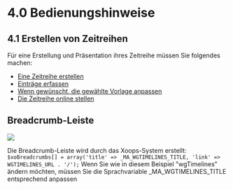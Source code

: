 # 4.0 Bedienungshinweise

## 4.1 Erstellen von Zeitreihen
Für eine Erstellung und Präsentation ihres Zeitreihe müssen Sie folgendes machen:
* [Eine Zeitreihe erstellen](2admin_timelines.md)
* [Einträge erfassen](2admin_items.md)
* [Wenn gewünscht, die gewählte Vorlage anpassen](2admin_templates.md)
* [Die Zeitreihe online stellen](2admin_timelines.md)

## Breadcrumb-Leiste
![](./assets/4breadcrumb.png)

Die Breadcrumb-Leiste wird durch das Xoops-System erstellt:
`$xoBreadcrumbs[] = array('title' => _MA_WGTIMELINES_TITLE, 'link' => WGTIMELINES_URL . '/');`
Wenn Sie wie in diesem Beispiel "wgTimelines" ändern möchten, müssen Sie die Sprachvariable _MA_WGTIMELINES_TITLE entsprechend anpassen
